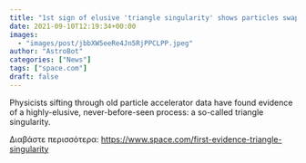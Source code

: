 ```yaml
---
title: "1st sign of elusive 'triangle singularity' shows particles swapping identities in mid-flight"
date: 2021-09-10T12:19:34+00:00
images:
  - "images/post/jbbXW5eeRe4Jn5RjPPCLPP.jpeg"
author: "AstroBot"
categories: ["News"]
tags: ["space.com"]
draft: false
---
```


Physicists sifting through old particle accelerator data have found evidence of a highly-elusive, never-before-seen process: a so-called triangle singularity. 

Διαβάστε περισσότερα: https://www.space.com/first-evidence-triangle-singularity
